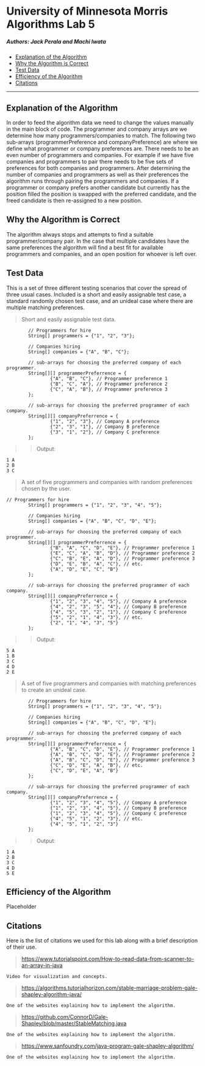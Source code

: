 # University of Minnesota Morris Algorithms Lab 5
##### Authors: Jack Perala and Machi Iwata

- [Explanation of the Algorithm](#explanation-of-the-algorithm)
- [Why the Algorithm is Correct](#why-the-algorithm-is-correct)
- [Test Data](#test-data)
- [Efficiency of the Algorithm](#efficiency-of-the-algorithm)
- [Citations](#citations)
____


## Explanation of the Algorithm
In order to feed the algorithm data we need to change the values manually in the main block of code. The programmer and 
company arrays are we determine how many programmers/companies to match. The following two sub-arrays
(programmerPreference and companyPreference) are where we define what programmer or company preferences are. There needs
to be an even number of programmers and companies. For example if we have five companies and programmers to pair there
needs to be five sets of preferences for both companies and programmers. After determining the number of companies and
programmers as well as their preferences the algorithm runs through pairing the programmers and companies. If a 
programmer or company prefers another candidate but currently has the position filled the position is swapped with the
preferred candidate, and the freed candidate is then re-assigned to a new position.

## Why the Algorithm is Correct
The algorithm always stops and attempts to find a suitable programmer/company pair. In the case that multiple candidates
have the same preferences the algorithm will find a best fit for available programmers and companies, and an open 
position for whoever is left over.

## Test Data
This is a set of three different testing scenarios that cover the spread of three usual cases.
Included is a short and easily assignable test case, a standard randomly chosen test case, and an unideal case 
where there are multiple matching preferences.
> Short and easily assignable test data.
```
        // Programmers for hire
        String[] programmers = {"1", "2", "3"};

        // Companies hiring
        String[] companies = {"A", "B", "C"};

        // sub-arrays for choosing the preferred company of each programmer.
        String[][] programmerPreferrence = {
                {"A", "B", "C"}, // Programmer preference 1
                {"B", "C", "A"}, // Programmer preference 2
                {"C", "A", "B"}, // Programmer preference 3
        };

        // sub-arrays for choosing the preferred programmer of each company.
        String[][] companyPreferrence = {
                {"1", "2", "3"}, // Company A preference
                {"2", "3", "1"}, // Company B preference
                {"3", "1", "2"}, // Company C preference
        };
```
>> Output:
```
1 A
2 B
3 C
```
> A set of five programmers and companies with random preferences chosen by the user.
```
// Programmers for hire
        String[] programmers = {"1", "2", "3", "4", "5"};

        // Companies hiring
        String[] companies = {"A", "B", "C", "D", "E"};

        // sub-arrays for choosing the preferred company of each programmer.
        String[][] programmerPreferrence = {
                {"B", "A", "C", "D", "E"}, // Programmer preference 1
                {"E", "C", "A", "B", "D"}, // Programmer preference 2
                {"C", "B", "E", "A", "D"}, // Programmer preference 3
                {"D", "E", "B", "A", "C"}, // etc.
                {"A", "D", "E", "C", "B"}
        };

        // sub-arrays for choosing the preferred programmer of each company.
        String[][] companyPreferrence = {
                {"1", "2", "3", "4", "5"}, // Company A preference
                {"4", "2", "3", "5", "4"}, // Company B preference
                {"4", "5", "3", "2", "1"}, // Company C preference
                {"5", "2", "1", "4", "3"}, // etc.
                {"2", "1", "4", "3", "5"}
        };
```
>> Output:
```
5 A
1 B
3 C
4 D
2 E
```
> A set of five programmers and companies with matching preferences to create an unideal case.
```
        // Programmers for hire
        String[] programmers = {"1", "2", "3", "4", "5"};

        // Companies hiring
        String[] companies = {"A", "B", "C", "D", "E"};

        // sub-arrays for choosing the preferred company of each programmer.
        String[][] programmerPreferrence = {
                {"A", "B", "C", "D", "E"}, // Programmer preference 1
                {"A", "B", "C", "D", "E"}, // Programmer preference 2
                {"A", "B", "C", "D", "E"}, // Programmer preference 3
                {"C", "D", "E", "A", "B"}, // etc.
                {"C", "D", "E", "A", "B"}
        };

        // sub-arrays for choosing the preferred programmer of each company.
        String[][] companyPreferrence = {
                {"1", "2", "3", "4", "5"}, // Company A preference
                {"1", "2", "3", "4", "5"}, // Company B preference
                {"1", "2", "3", "4", "5"}, // Company C preference
                {"4", "5", "1", "2", "3"}, // etc.
                {"4", "5", "1", "2", "3"}
        };
```
>> Output:
```
1 A
2 B
3 C
4 D
5 E
```
## Efficiency of the Algorithm
Placeholder

## Citations
Here is the list of citations we used for this lab along with a brief description of their use.

> https://www.tutorialspoint.com/How-to-read-data-from-scanner-to-an-array-in-java
```
Video for visualization and concepts.
```
> https://algorithms.tutorialhorizon.com/stable-marriage-problem-gale-shapley-algorithm-java/
```
One of the websites explaining how to implement the algorithm.
```
> https://github.com/ConnorD/Gale-Shapley/blob/master/StableMatching.java
```
One of the websites explaining how to implement the algorithm.
```
> https://www.sanfoundry.com/java-program-gale-shapley-algorithm/
```
One of the websites explaining how to implement the algorithm.
```